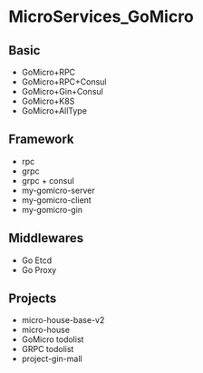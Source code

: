 # MicroServices_GoMicro

## Basic
  - GoMicro+RPC
  - GoMicro+RPC+Consul
  - GoMicro+Gin+Consul
  - GoMicro+K8S
  - GoMicro+AllType

## Framework
  - rpc
  - grpc
  - grpc + consul
  - my-gomicro-server
  - my-gomicro-client
  - my-gomicro-gin

## Middlewares
  - Go Etcd
  - Go Proxy

## Projects
  - micro-house-base-v2
  - micro-house
  - GoMicro todolist
  - GRPC todolist
  - project-gin-mall